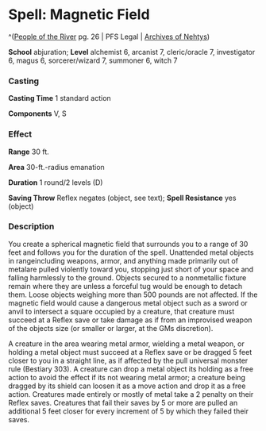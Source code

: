 # Spell: Magnetic Field

^([People of the River][ss-magnetic-field] pg. 26 | PFS Legal | [Archives of Nehtys][sn-magnetic-field])

**School** abjuration; **Level** alchemist 6, arcanist 7, cleric/oracle 7, investigator 6, magus 6, sorcerer/wizard 7, summoner 6, witch 7

### Casting

**Casting Time** 1 standard action  

**Components** V, S

### Effect

**Range** 30 ft.  

**Area** 30-ft.-radius emanation  

**Duration** 1 round/2 levels (D)  

**Saving Throw** Reflex negates (object, see text); **Spell Resistance** yes (object)

### Description

You create a spherical magnetic field that surrounds you to a range of 30 feet and follows you for the duration of the spell. Unattended metal objects in rangeincluding weapons, armor, and anything made primarily out of metalare pulled violently toward you, stopping just short of your space and falling harmlessly to the ground. Objects secured to a nonmetallic fixture remain where they are unless a forceful tug would be enough to detach them. Loose objects weighing more than 500 pounds are not affected. If the magnetic field would cause a dangerous metal object such as a sword or anvil to intersect a square occupied by a creature, that creature must succeed at a Reflex save or take damage as if from an improvised weapon of the objects size (or smaller or larger, at the GMs discretion).  

A creature in the area wearing metal armor, wielding a metal weapon, or holding a metal object must succeed at a Reflex save or be dragged 5 feet closer to you in a straight line, as if affected by the pull universal monster rule (Bestiary 303). A creature can drop a metal object its holding as a free action to avoid the effect if its not wearing metal armor; a creature being dragged by its shield can loosen it as a move action and drop it as a free action. Creatures made entirely or mostly of metal take a 2 penalty on their Reflex saves. Creatures that fail their saves by 5 or more are pulled an additional 5 feet closer for every increment of 5 by which they failed their saves.

[ss-magnetic-field]: http://paizo.com/products/btpy978r
[sn-magnetic-field]: http://www.archivesofnethys.com/SpellDisplay.aspx?ItemName=Magnetic%20Field
